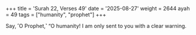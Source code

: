 +++
title = 'Surah 22, Verses 49'
date = '2025-08-27'
weight = 2644
ayah = 49
tags = ["humanity", "prophet"]
+++

Say, ˹O Prophet,˺ “O humanity! I am only sent to you with a clear warning.